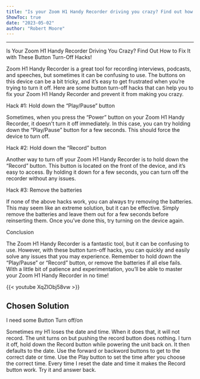 ```yaml
---
title: "Is your Zoom H1 Handy Recorder driving you crazy? Find out how to fix it with these button turn off hacks!"
ShowToc: true 
date: "2023-05-02"
author: "Robert Moore"
---
```

*****
Is Your Zoom H1 Handy Recorder Driving You Crazy? Find Out How to Fix It with These Button Turn-Off Hacks!

Zoom H1 Handy Recorder is a great tool for recording interviews, podcasts, and speeches, but sometimes it can be confusing to use. The buttons on this device can be a bit tricky, and it’s easy to get frustrated when you’re trying to turn it off. Here are some button turn-off hacks that can help you to fix your Zoom H1 Handy Recorder and prevent it from making you crazy.

Hack #1: Hold down the “Play/Pause” button

Sometimes, when you press the “Power” button on your Zoom H1 Handy Recorder, it doesn't turn it off immediately. In this case, you can try holding down the “Play/Pause” button for a few seconds. This should force the device to turn off.

Hack #2: Hold down the “Record” button

Another way to turn off your Zoom H1 Handy Recorder is to hold down the “Record” button. This button is located on the front of the device, and it’s easy to access. By holding it down for a few seconds, you can turn off the recorder without any issues.

Hack #3: Remove the batteries

If none of the above hacks work, you can always try removing the batteries. This may seem like an extreme solution, but it can be effective. Simply remove the batteries and leave them out for a few seconds before reinserting them. Once you’ve done this, try turning on the device again.

Conclusion

The Zoom H1 Handy Recorder is a fantastic tool, but it can be confusing to use. However, with these button turn-off hacks, you can quickly and easily solve any issues that you may experience. Remember to hold down the “Play/Pause” or “Record” button, or remove the batteries if all else fails. With a little bit of patience and experimentation, you’ll be able to master your Zoom H1 Handy Recorder in no time!

{{< youtube XqZIObj58vw >}} 



## Chosen Solution
 I need some Button Turn off/on

 Sometimes my H1 loses the date and time. When it does that, it will not record. The unit turns on but pushing the record button does nothing.
I turn it off, hold down the Record button while powering the unit back on. It then defaults to the date. Use the forward or backword buttons to get to the correct date or time. Use the Play button to set the time after you choose the correct time.
Every time I reset the date and time it makes the Record button work. Try it and answer back.




